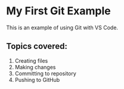 # My First Git Example

This is an example of using Git with VS Code.

## Topics covered:
1. Creating files
2. Making changes
3. Committing to repository
4. Pushing to GitHub